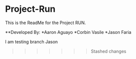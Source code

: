 # Project-Run

This is the ReadMe for the Project RUN.

**Developed By:
*Aaron Aguayo
*Corbin Vasile
*Jason Faria

I am testing branch Jason
>>>>>>> Stashed changes
